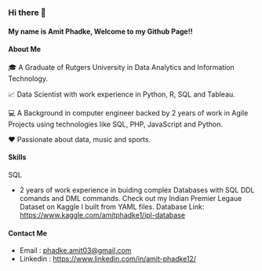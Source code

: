 ### Hi there 👋

#### My name is Amit Phadke, Welcome to my Github Page!! 

#### About Me

:mortar_board: A Graduate of Rutgers University in Data Analytics and Information Technology. 

:chart_with_upwards_trend: Data Scientist with work experience in Python, R, SQL and Tableau.

:computer: A Background in computer engineer backed by 2 years of work in Agile Projects using technologies like SQL, PHP, JavaScript and Python. 

:hearts: Passionate about data, music and sports. 

#### Skills

SQL
- 2 years of work experience in buiding complex Databases with SQL DDL comands and DML commands. Check out my Indian Premier Legaue Dataset on Kaggle I built from YAML files.
Database Link: https://www.kaggle.com/amitphadke1/ipl-database

#### Contact Me

- Email : phadke.amit03@gmail.com
- Linkedin : https://www.linkedin.com/in/amit-phadke12/
